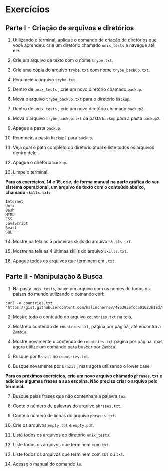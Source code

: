 # Exercícios

## Parte I - Criação de arquivos e diretórios


1.  Utilizando o terminal, aplique o comando de criação de diretórios que você aprendeu: crie um diretório chamado  `unix_tests`  e navegue até ele.
    
2.  Crie um arquivo de texto com o nome  `trybe.txt`.
    
3.  Crie uma cópia do arquivo  `trybe.txt`  com nome  `trybe_backup.txt`.
    
4.  Renomeie o arquivo  `trybe.txt`.
    
5.  Dentro de  `unix_tests`  , crie um novo diretório chamado  `backup`.
    
6.  Mova o arquivo  `trybe_backup.txt`  para o diretório  `backup`.
    
7.  Dentro de  `unix_tests`  , crie um novo diretório chamado  `backup2`.
    
8.  Mova o arquivo  `trybe_backup.txt`  da pasta  `backup`  para a pasta  `backup2`.
    
9.  Apague a pasta  `backup`.
    
10.  Renomeie a pasta  `backup2`  para  `backup`.
    
11.  Veja qual o path completo do diretório atual e liste todos os arquivos dentro dele.
    
12.  Apague o diretório  `backup`.
    
13.  Limpe o terminal.
    

**Para os exercícios, 14 e 15, crie, de forma manual na parte gráfica do seu sistema operacional, um arquivo de texto com o conteúdo abaixo, chamado  `skills.txt`:**

```
Internet
Unix
Bash
HTML
CSS
JavaScript
React
SQL

```

14.  Mostre na tela as 5 primeiras skills do arquivo  `skills.txt`.
    
15.  Mostre na tela as 4 últimas skills do arquivo  `skills.txt`.
    
16.  Apague todos os arquivos que terminem em  `.txt`.
    

## Parte II - Manipulação & Busca

1.  Na pasta  `unix_tests`, baixe um arquivo com os nomes de todos os países do mundo utilizando o comando curl:

```
curl -o countries.txt "https://gist.githubusercontent.com/kalinchernev/486393efcca01623b18d/raw/daa24c9fea66afb7d68f8d69f0c4b8eeb9406e83/countries"

```

2.  Mostre todo o conteúdo do arquivo  `countries.txt`  na tela.
    
3.  Mostre o conteúdo de  `countries.txt`, página por página, até encontra a  `Zambia`.
    
4.  Mostre novamente o conteúdo de  `countries.txt`  página por página, mas agora utilize um comando para buscar por  `Zambia`.
    
5.  Busque por  `Brazil`  no  `countries.txt`.
    
6.  Busque novamente por  `brazil`  , mas agora utilizando o lower case.
    

**Para os próximos exercícios, crie um novo arquivo chamado  `phrases.txt`  e adicione algumas frases a sua escolha. Não precisa criar o arquivo pelo terminal.**

7.  Busque pelas frases que não contenham a palavra  `fox`.
    
8.  Conte o número de palavras do arquivo  `phrases.txt`.
    
9.  Conte o número de linhas do arquivo  `phrases.txt`.
    
10.  Crie os arquivos  `empty.tbt`  e  `empty.pdf`.
    
11.  Liste todos os arquivos do diretório  `unix_tests`.
    
12.  Liste todos os arquivos que terminem com  `txt`.
    
13.  Liste todos os arquivos que terminem com  `tbt`  ou  `txt`.
    
14.  Acesse o manual do comando  `ls`.